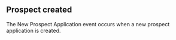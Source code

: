 ## Prospect created

The New Prospect Application event occurs when a new prospect application is created.